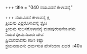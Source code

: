 +++
title = "040 ನಯವಿದನೆ ಕೇಳಾವನೈ"

+++
ನಯವಿದನೆ ಕೇಳಾವನೈ ಕ್ಷ  
ತ್ರಿಯನು ವಿಪ್ರರೊಳಾವನೈ ಶ್ರೋ  
ತ್ರಿಯನು ಸುಜನರೊಳಾವನೈ ಮಹಪುರುಷನೆಂಬವನು   
ನಿಯತ ಧೀಮನದಾರು ದೇವ  
ಪ್ರಿಯನದಾವನು ಕಠಿಣ ಕಷ್ಟಾ  
ಶ್ರಯನದಾವನು ಧರ್ಮಸುತ ಹೇಳೆಂದನಾ ಖಚರ      ॥40॥